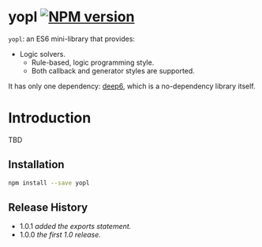 # yopl [![NPM version][npm-image]][npm-url]

[npm-image]:      https://img.shields.io/npm/v/yopl.svg
[npm-url]:        https://npmjs.org/package/yopl

`yopl`: an ES6 mini-library that provides:

* Logic solvers.
  * Rule-based, logic programming style.
  * Both callback and generator styles are supported.

It has only one dependency: [deep6](https://www.npmjs.com/package/deep6), which is a no-dependency library itself.

# Introduction

TBD

## Installation

```bash
npm install --save yopl
```

## Release History

- 1.0.1 *added the exports statement.*
- 1.0.0 *the first 1.0 release.*
